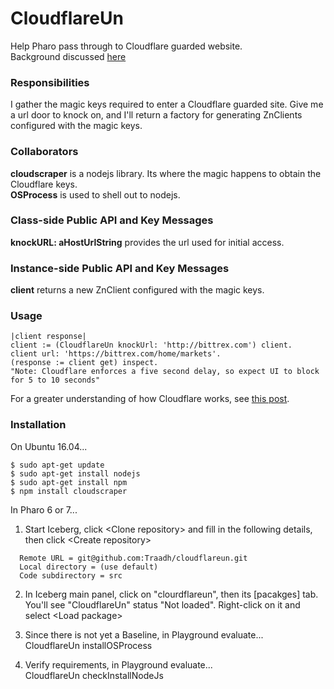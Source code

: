 # CloudflareUn

Help Pharo pass through to Cloudflare guarded website.   
Background discussed [here](http://blog.openinworld.com/2018/02/pharo-v-cloudflare "Pharo v. Cloudflare")

### Responsibilities  
I gather the magic keys required to enter a Cloudflare guarded site. Give me a url door to knock on, and I'll return a factory for generating ZnClients configured with the magic keys.

### Collaborators   
__cloudscraper__ is a nodejs library. Its where the magic happens to obtain the Cloudflare keys.  
__OSProcess__ is used to shell out to nodejs.  

### Class-side Public API and Key Messages  
__knockURL: aHostUrlString__ provides the url used for initial access.  

### Instance-side Public API and Key Messages  
__client__ returns a new ZnClient configured with the magic keys.  

### Usage 
```smalltalk
|client response| 
client := (CloudflareUn knockUrl: 'http://bittrex.com') client.
client url: 'https://bittrex.com/home/markets'. 
(response := client get) inspect. 
"Note: Cloudflare enforces a five second delay, so expect UI to block for 5 to 10 seconds"
```
For a greater understanding of how Cloudflare works, see <a href="http://blog.openinworld.com/2018/02/pharo-v-cloudflare/">this post</a>.

### Installation 
On Ubuntu 16.04...  
```shell
$ sudo apt-get update  
$ sudo apt-get install nodejs  
$ sudo apt-get install npm  
$ npm install cloudscraper  
```
In Pharo 6 or 7...
1. Start Iceberg, click &lt;Clone repository&gt; and fill in the following details, then click &lt;Create repository&gt;
```
  Remote URL = git@github.com:Traadh/cloudflareun.git
  Local directory = (use default)
  Code subdirectory = src
```
2. In Iceberg main panel, click on "clourdflareun", then its [pacakges] tab.  You'll see "CloudflareUn" status "Not loaded". Right-click on it and select &lt;Load package&gt;
  
3. Since there is not yet a Baseline, in Playground evaluate...  
   CloudflareUn installOSProcess

4. Verify requirements, in Playground evaluate...  
   CloudflareUn checkInstallNodeJs
   
